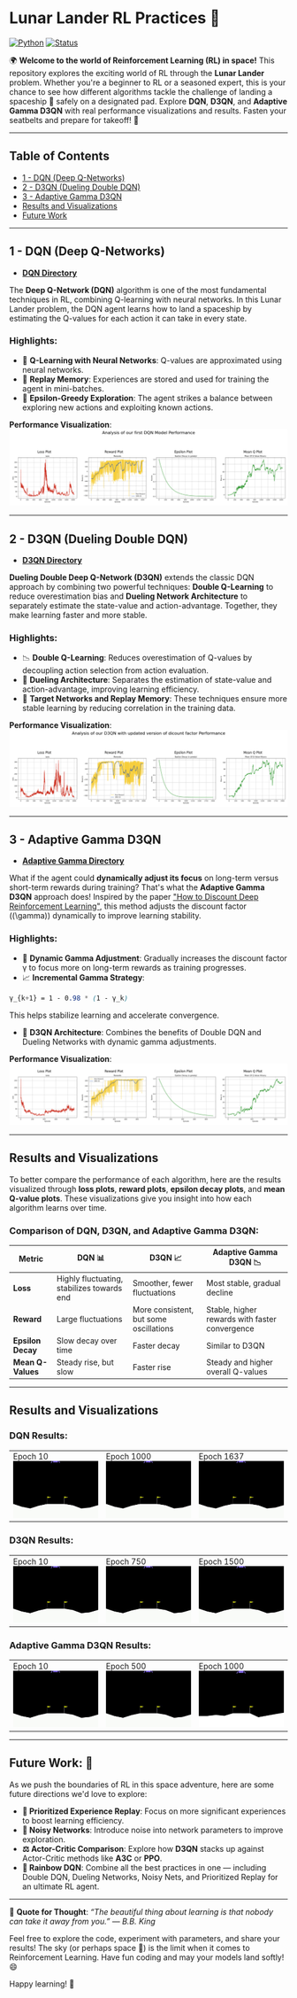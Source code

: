 # **Lunar Lander RL Practices 🚀**

[![Python](https://img.shields.io/badge/python-3.7%20%7C%203.8%20%7C%203.9-blue)](https://www.python.org/downloads/release/python-380/)
[![Status](https://img.shields.io/badge/status-active-green)]()

🌍 **Welcome to the world of Reinforcement Learning (RL) in space!** This repository explores the exciting world of RL through the **Lunar Lander** problem. Whether you're a beginner to RL or a seasoned expert, this is your chance to see how different algorithms tackle the challenge of landing a spaceship 🚀 safely on a designated pad. Explore **DQN**, **D3QN**, and **Adaptive Gamma D3QN** with real performance visualizations and results. Fasten your seatbelts and prepare for takeoff! 🎯

---

## **Table of Contents**
- [1 - DQN (Deep Q-Networks)](#1---dqn-deep-q-networks)
- [2 - D3QN (Dueling Double DQN)](#2---d3qn-dueling-double-dqn)
- [3 - Adaptive Gamma D3QN](#3---adaptive-gamma-d3qn)
- [Results and Visualizations](#results-and-visualizations)
- [Future Work](#future-work)


---

## **1 - DQN (Deep Q-Networks)**
- **[DQN Directory](DQN/)**

The **Deep Q-Network (DQN)** algorithm is one of the most fundamental techniques in RL, combining Q-learning with neural networks. In this Lunar Lander problem, the DQN agent learns how to land a spaceship by estimating the Q-values for each action it can take in every state.

### Highlights:
- 🧠 **Q-Learning with Neural Networks**: Q-values are approximated using neural networks.
- 💾 **Replay Memory**: Experiences are stored and used for training the agent in mini-batches.
- 🎲 **Epsilon-Greedy Exploration**: The agent strikes a balance between exploring new actions and exploiting known actions.

**Performance Visualization**:
![DQN Performance](DQN/assets/plots.png)

---

## **2 - D3QN (Dueling Double DQN)**
- **[D3QN Directory](D3QN/)**

**Dueling Double Deep Q-Network (D3QN)** extends the classic DQN approach by combining two powerful techniques: **Double Q-Learning** to reduce overestimation bias and **Dueling Network Architecture** to separately estimate the state-value and action-advantage. Together, they make learning faster and more stable.

### Highlights:
- 📉 **Double Q-Learning**: Reduces overestimation of Q-values by decoupling action selection from action evaluation.
- 🏅 **Dueling Architecture**: Separates the estimation of state-value and action-advantage, improving learning efficiency.
- 🎯 **Target Networks and Replay Memory**: These techniques ensure more stable learning by reducing correlation in the training data.

**Performance Visualization**:
![D3QN Performance](D3QN/asset/plots.png)

---

## **3 - Adaptive Gamma D3QN**
- **[Adaptive Gamma Directory](adaptive_gamma/)**

What if the agent could **dynamically adjust its focus** on long-term versus short-term rewards during training? That's what the **Adaptive Gamma D3QN** approach does! Inspired by the paper ["How to Discount Deep Reinforcement Learning"](https://arxiv.org/pdf/1512.02011), this method adjusts the discount factor (\(\gamma\)) dynamically to improve learning stability.

### Highlights:
- 🔄 **Dynamic Gamma Adjustment**: Gradually increases the discount factor γ to focus more on long-term rewards as training progresses.
- 📈 **Incremental Gamma Strategy**: 
```css
γ_{k+1} = 1 - 0.98 * (1 - γ_k)
```
  This helps stabilize learning and accelerate convergence.
- 🧠 **D3QN Architecture**: Combines the benefits of Double DQN and Dueling Networks with dynamic gamma adjustments.

**Performance Visualization**:
![Adaptive Gamma Performance](adaptive_gamma/assets/plots.png)

---

## **Results and Visualizations**

To better compare the performance of each algorithm, here are the results visualized through **loss plots**, **reward plots**, **epsilon decay plots**, and **mean Q-value plots**. These visualizations give you insight into how each algorithm learns over time.

### **Comparison of DQN, D3QN, and Adaptive Gamma D3QN:**

| Metric              | DQN 📊 | D3QN 📈 | Adaptive Gamma D3QN 📉 |
|---------------------|--------|--------|-----------------------|
| **Loss**            | Highly fluctuating, stabilizes towards end | Smoother, fewer fluctuations | Most stable, gradual decline |
| **Reward**          | Large fluctuations | More consistent, but some oscillations | Stable, higher rewards with faster convergence |
| **Epsilon Decay**   | Slow decay over time | Faster decay | Similar to D3QN |
| **Mean Q-Values**   | Steady rise, but slow | Faster rise | Steady and higher overall Q-values |

---

## **Results and Visualizations**

### DQN Results:
<table>
  <tr>
    <td>Epoch 10<br><img src="DQN/assets/10epoch.gif" alt="Epoch 10 Performance" width="240px"></td>
    <td>Epoch 1000<br><img src="DQN/assets/1000epoch.gif" alt="Epoch 1000 Performance" width="240px"></td>
    <td>Epoch 1637<br><img src="DQN/assets/1650epoch.gif" alt="Epoch 1637 Performance" width="240px"></td>
  </tr>
</table>

### D3QN Results:
<table>
  <tr>
    <td>Epoch 10<br><img src="D3QN/asset/10epoch.gif" alt="Epoch 10 Performance" width="240px"></td>
    <td>Epoch 750<br><img src="D3QN/asset/750epoch.gif" alt="Epoch 750 Performance" width="240px"></td>
    <td>Epoch 1500<br><img src="D3QN/asset/1500epoch.gif" alt="Epoch 1500 Performance" width="240px"></td>
  </tr>
</table>

### Adaptive Gamma D3QN Results:
<table>
  <tr>
    <td>Epoch 10<br><img src="adaptive_gamma/assets/10epoch.gif" alt="Epoch 10 Performance" width="240px"></td>
    <td>Epoch 500<br><img src="adaptive_gamma/assets/500epoch.gif" alt="Epoch 500 Performance" width="240px"></td>
    <td>Epoch 1000<br><img src="adaptive_gamma/assets/1000epoch.gif" alt="Epoch 1000 Performance" width="240px"></td>
  </tr>
</table>

---

## **Future Work: 🚀**

As we push the boundaries of RL in this space adventure, here are some future directions we'd love to explore:

- **🌟 Prioritized Experience Replay**: Focus on more significant experiences to boost learning efficiency.
- **🎲 Noisy Networks**: Introduce noise into network parameters to improve exploration.
- **⚖️ Actor-Critic Comparison**: Explore how **D3QN** stacks up against Actor-Critic methods like **A3C** or **PPO**.
- **🌈 Rainbow DQN**: Combine all the best practices in one — including Double DQN, Dueling Networks, Noisy Nets, and Prioritized Replay for an ultimate RL agent.

---

🎉 **Quote for Thought**: *“The beautiful thing about learning is that nobody can take it away from you.” — B.B. King*

Feel free to explore the code, experiment with parameters, and share your results! The sky (or perhaps space 🚀) is the limit when it comes to Reinforcement Learning. Have fun coding and may your models land softly! 😄

Happy learning! 🚀
